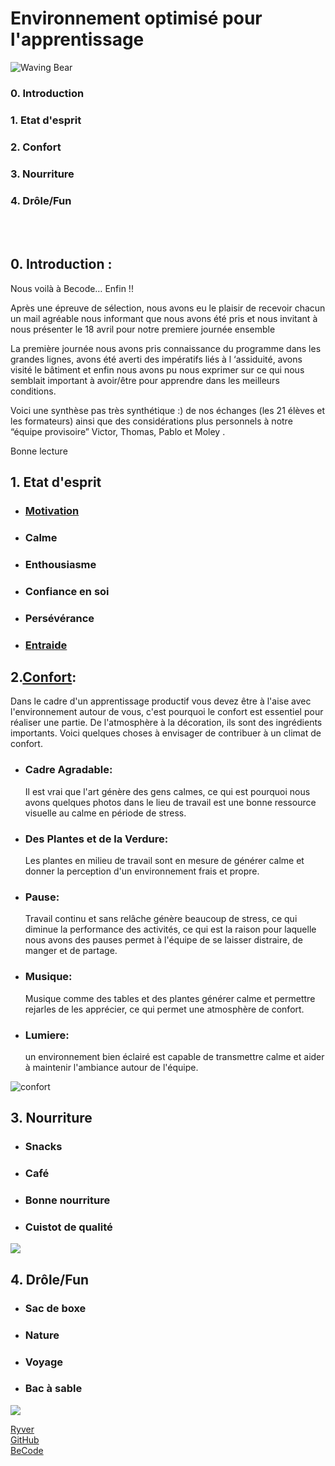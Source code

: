 # Environnement optimisé pour l'apprentissage

![Waving Bear](https://media4.giphy.com/media/IThjAlJnD9WNO/giphy.gif)

### 0. Introduction
### 1. Etat d'esprit
### 2. Confort
### 3. Nourriture
### 4. Drôle/Fun

</br>
</br>

## 0. Introduction : 

Nous voilà à Becode… Enfin !!

Après une épreuve de sélection, nous avons eu le plaisir de recevoir chacun un mail agréable nous informant que nous avons été pris et nous invitant à nous présenter le 18 avril pour notre premiere journée ensemble

La première journée nous avons pris connaissance du programme dans les grandes lignes, avons été averti des impératifs liés à l ‘assiduité, avons visité le bâtiment et enfin nous avons pu nous exprimer sur ce qui nous semblait important à avoir/être pour apprendre dans les meilleurs conditions. 

Voici une synthèse pas très synthétique :) de nos échanges (les 21 élèves et les formateurs) ainsi que des considérations plus personnels à notre “équipe provisoire” Victor, Thomas, Pablo et Moley .

Bonne lecture 



## 1. Etat d'esprit
* ### [Motivation](https://www.cairn.info/se-motiver-a-apprendre--9782130558637.htm)
* ### Calme
* ### Enthousiasme
* ### Confiance en soi
* ### Persévérance
* ### [Entraide](https://www.icem-pedagogie-freinet.org/node/13377)

## 2.[Confort](https://fr.wikipedia.org/wiki/Confort): 
   Dans le cadre d'un apprentissage productif vous devez être à l'aise avec l'environnement autour de vous, c'est pourquoi le confort est essentiel pour réaliser une partie. De l'atmosphère à la décoration, ils sont des ingrédients importants. Voici quelques choses à envisager de contribuer à un climat de confort.

* ### Cadre Agradable:
  Il est vrai que l'art génère des gens calmes, ce qui est pourquoi nous avons quelques photos dans le lieu de travail est une bonne ressource visuelle au calme en période de stress.

* ### Des Plantes et de la Verdure:
  Les plantes en milieu de travail sont en mesure de générer calme et donner la perception d'un environnement frais et propre.

* ### Pause:
  Travail continu et sans relâche génère beaucoup de stress, ce qui diminue la performance des activités, ce qui est la raison pour laquelle nous avons des pauses permet à l'équipe de se laisser distraire, de manger et de partage.

* ### Musique:
  Musique comme des tables et des plantes générer calme et permettre rejarles de les apprécier, ce qui permet une atmosphère de confort.

* ### Lumiere:
  un environnement bien éclairé est capable de transmettre calme et aider à maintenir l'ambiance autour de l'équipe.

![confort](http://www.bestofinteriors.com/wp-content/uploads/2016/05/d0a55__modern-workspace-8.jpg)

## 3. Nourriture
* ### Snacks
* ### Café
* ### Bonne nourriture
* ### Cuistot de qualité
![](http://enseigner.tv5monde.com/sites/enseigner.tv5monde.com/files/assets/images/pdc-oldelaf-lecafe-visuel.jpg)

## 4. Drôle/Fun
* ### Sac de boxe
* ### Nature
* ### Voyage
* ### Bac à sable

![](http://gif.toutimages.com/images/bureautique/ordinateurs/ordi_022.gif)



[Ryver](https://becode.ryver.com)
</br>
[GitHub](https://github.com/)
</br>
[BeCode](http://register.becode.org/)
